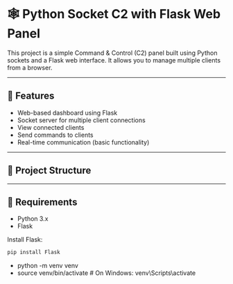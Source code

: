 # 🕸️ Python Socket C2 with Flask Web Panel

This project is a simple Command & Control (C2) panel built using Python sockets and a Flask web interface. It allows you to manage multiple clients from a browser.

---

## 🚀 Features

- Web-based dashboard using Flask
- Socket server for multiple client connections
- View connected clients
- Send commands to clients
- Real-time communication (basic functionality)

---

## 📁 Project Structure


---

## 🧰 Requirements

- Python 3.x
- Flask

Install Flask:
```bash
pip install Flask
```
- python -m venv venv
- source venv/bin/activate   # On Windows: venv\Scripts\activate
